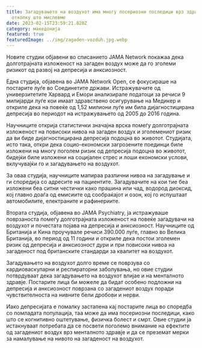 ```yaml
---
title: Загадувањето на воздухот има многу посериозни последици врз здравјето
  отколку што мислевме
date: 2023-02-15T23:59:21.828Z
category: македонија
featured: true
featuredImage: ../img/zagaden-vozduh.jpg.webp
---
```


Новите студии објавени во списанието JAMA Network покажаа дека долготрајната изложеност на загаден воздух може да го зголеми ризикот од развој на депресија и анксиозност.

Една студија, објавена во JAMA Network Open, се фокусираше на постарите луѓе во Соединетите држави. Истражувачите од универзитетите Харвард и Емори анализирале податоци за речиси 9 милијарди луѓе кои имаат здравствено осигурување на Медикер и откриле дека на повеќе од 1,52 милиони луѓе им била дијагностицирана депресија во периодот на истражувањето од 2005 до 2016 година.

Научниците открија статистички значајна врска помеѓу долготрајната изложеност на повисоки нивоа на загаден воздух и зголемениот ризик да ви биде дијагностицирана депресија подоцна во животот. Студијата, исто така, откри дека социо-економски загрозените поединци биле изложени на многу поголем ризик од депресија подоцна во животот, бидејќи биле изложени на социјален стрес и лоши економски услови, вклучувајќи го и загадувањето на воздухот.

За оваа студија, научниците мапираа различни нивоа на загадување и ги споредија со адресите на пациентите. Загадувачите на кои тие беа изложени беа ситни честички како прашина или чад, водород диоксид, кој главно доаѓа од емисиите од сообраќајот и озон, кој го испуштаат автомобилите, електраните и рафинериите.

Втората студија, објавена во JAMA Psychiatry, ја истражуваше поврзаноста помеѓу долготрајната изложеност на повеќе загадувачи на воздухот и почестата појава на депресија и анксиозност. Научниците од Британија и Кина проучувале речиси 390.000 луѓе, главно во Велика Британија, во период од 11 години и откриле дека постои зголемен ризик од депресија и анксиозност дури и при повисоки нивоа на загаденост под британските стандарди за квалитет на воздухот.

Загадувањето на воздухот долго време се поврзува со кардиоваскуларни и респираторни заболувања, но овие студии потврдуваат дека загадувањето на воздухот влијае и на менталното здравје. Постарите лица би можеле да бидат особено подложни на депресија и анксиозност поврзана со загадениот воздух поради чувствителноста на нивните бели дробови и нерви.

Иако депресијата е помалку застапена кај постарите лица во споредба со помладата популација, таа може да има посериозни последици, како што се когнитивно оштетување, физичка болест и смрт. Овие студии ја истакнуваат потребата да се посвети поголемо внимание на ефектите од загадениот воздух врз менталното здравје и да се преземат мерки за намалување на нивото на загаденост на воздухот.
